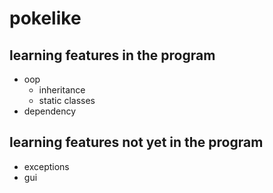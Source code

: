 ﻿# pokelike


## learning features in the program
* oop
    * inheritance
    * static classes
* dependency
 
## learning features not yet in the program
* exceptions
* gui
